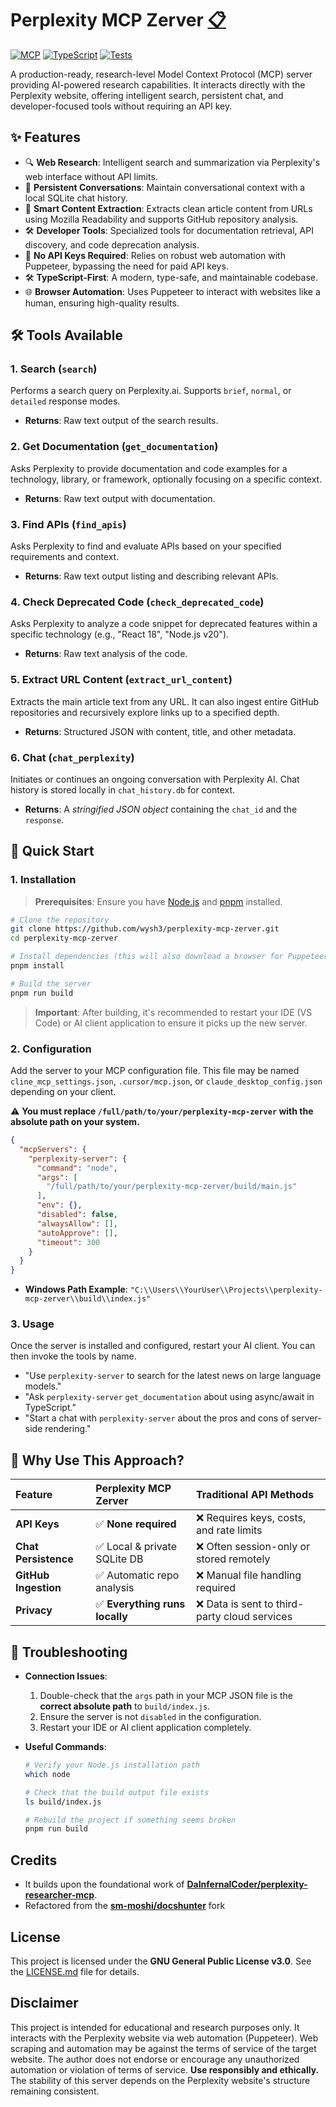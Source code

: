 # Perplexity MCP Zerver <a href="https://raw.githubusercontent.com/wysh3/perplexity-mcp-zerver/main/README.md" title="Copy Full README Content (opens raw file view)">📋</a>

[![MCP](https://img.shields.io/badge/MCP-Compatible-purple)](https://modelcontextprotocol.io/)
[![TypeScript](https://img.shields.io/badge/TypeScript-Clean-blue)](https://www.typescriptlang.org/)
[![Tests](https://img.shields.io/badge/tests-passing-brightgreen)]()

A production-ready, research-level Model Context Protocol (MCP) server providing AI-powered research capabilities. It interacts directly with the Perplexity website, offering intelligent search, persistent chat, and developer-focused tools without requiring an API key.

## ✨ Features

- 🔍 **Web Research**: Intelligent search and summarization via Perplexity's web interface without API limits.
- 💬 **Persistent Conversations**: Maintain conversational context with a local SQLite chat history.
- 📄 **Smart Content Extraction**: Extracts clean article content from URLs using Mozilla Readability and supports GitHub repository analysis.
- 🛠️ **Developer Tools**: Specialized tools for documentation retrieval, API discovery, and code deprecation analysis.
- 🚫 **No API Keys Required**: Relies on robust web automation with Puppeteer, bypassing the need for paid API keys.
- 🛠️ **TypeScript-First**: A modern, type-safe, and maintainable codebase.
- 🌐 **Browser Automation**: Uses Puppeteer to interact with websites like a human, ensuring high-quality results.

## 🛠️ Tools Available

### 1. Search (`search`)
Performs a search query on Perplexity.ai. Supports `brief`, `normal`, or `detailed` response modes.
*   **Returns**: Raw text output of the search results.

### 2. Get Documentation (`get_documentation`)
Asks Perplexity to provide documentation and code examples for a technology, library, or framework, optionally focusing on a specific context.
*   **Returns**: Raw text output with documentation.

### 3. Find APIs (`find_apis`)
Asks Perplexity to find and evaluate APIs based on your specified requirements and context.
*   **Returns**: Raw text output listing and describing relevant APIs.

### 4. Check Deprecated Code (`check_deprecated_code`)
Asks Perplexity to analyze a code snippet for deprecated features within a specific technology (e.g., "React 18", "Node.js v20").
*   **Returns**: Raw text analysis of the code.

### 5. Extract URL Content (`extract_url_content`)
Extracts the main article text from any URL. It can also ingest entire GitHub repositories and recursively explore links up to a specified depth.
*   **Returns**: Structured JSON with content, title, and other metadata.

### 6. Chat (`chat_perplexity`)
Initiates or continues an ongoing conversation with Perplexity AI. Chat history is stored locally in `chat_history.db` for context.
*   **Returns**: A *stringified JSON object* containing the `chat_id` and the `response`.

## 🚀 Quick Start

### 1. Installation
> **Prerequisites**: Ensure you have [Node.js](https://nodejs.org/) and [pnpm](https://pnpm.io/installation) installed.

```bash
# Clone the repository
git clone https://github.com/wysh3/perplexity-mcp-zerver.git
cd perplexity-mcp-zerver

# Install dependencies (this will also download a browser for Puppeteer)
pnpm install

# Build the server
pnpm run build
```
> **Important**: After building, it's recommended to restart your IDE (VS Code) or AI client application to ensure it picks up the new server.

### 2. Configuration

Add the server to your MCP configuration file. This file may be named `cline_mcp_settings.json`, `.cursor/mcp.json`, or `claude_desktop_config.json` depending on your client.

⚠️ **You must replace `/full/path/to/your/perplexity-mcp-zerver` with the absolute path on your system.**

```json
{
  "mcpServers": {
    "perplexity-server": {
      "command": "node",
      "args": [
        "/full/path/to/your/perplexity-mcp-zerver/build/main.js"
      ],
      "env": {},
      "disabled": false,
      "alwaysAllow": [],
      "autoApprove": [],
      "timeout": 300
    }
  }
}
```
*   **Windows Path Example**: `"C:\\Users\\YourUser\\Projects\\perplexity-mcp-zerver\\build\\index.js"`

### 3. Usage

Once the server is installed and configured, restart your AI client. You can then invoke the tools by name.

*   "Use `perplexity-server` to search for the latest news on large language models."
*   "Ask `perplexity-server` `get_documentation` about using async/await in TypeScript."
*   "Start a chat with `perplexity-server` about the pros and cons of server-side rendering."

## 🤔 Why Use This Approach?

| Feature | Perplexity MCP Zerver | Traditional API Methods |
| :--- | :--- | :--- |
| **API Keys** | ✅ **None required** | ❌ Requires keys, costs, and rate limits |
| **Chat Persistence** | ✅ Local & private SQLite DB | ❌ Often session-only or stored remotely |
| **GitHub Ingestion**| ✅ Automatic repo analysis | ❌ Manual file handling required |
| **Privacy** | ✅ **Everything runs locally** | ❌ Data is sent to third-party cloud services |

## 🔧 Troubleshooting

*   **Connection Issues**:
    1.  Double-check that the `args` path in your MCP JSON file is the **correct absolute path** to `build/index.js`.
    2.  Ensure the server is not `disabled` in the configuration.
    3.  Restart your IDE or AI client application completely.

*   **Useful Commands**:
    ```bash
    # Verify your Node.js installation path
    which node

    # Check that the build output file exists
    ls build/index.js

    # Rebuild the project if something seems broken
    pnpm run build
    ```

## Credits
*   It builds upon the foundational work of [**DaInfernalCoder/perplexity-researcher-mcp**](https://github.com/DaInfernalCoder/perplexity-researcher-mcp).
*   Refactored from the [**sm-moshi/docshunter**](https://github.com/sm-moshi/docshunter) fork

## License

This project is licensed under the **GNU General Public License v3.0**. See the [LICENSE.md](LICENSE) file for details.

## Disclaimer

This project is intended for educational and research purposes only. It interacts with the Perplexity website via web automation (Puppeteer). Web scraping and automation may be against the terms of service of the target website. The author does not endorse or encourage any unauthorized automation or violation of terms of service. **Use responsibly and ethically.** The stability of this server depends on the Perplexity website's structure remaining consistent.